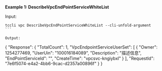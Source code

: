 **Example 1: DescribeVpcEndPointServiceWhiteList**



Input: 

```
tccli vpc DescribeVpcEndPointServiceWhiteList --cli-unfold-argument ```

Output: 
```
{
    "Response": {
        "TotalCount": 1,
        "VpcEndpointServiceUserSet": [
            {
                "Owner": 1254277469,
                "UserUin": "100016184089",
                "Description": "描述信息",
                "EndPointServiceId": "",
                "CreateTime": "vpcsvc-kngiybxl"
            }
        ],
        "RequestId": "7e6f5074-e4a2-4bb6-9cac-d2357a00896f"
    }
}
```

